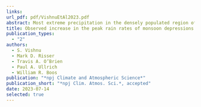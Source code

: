 ```yaml
---
links:
url_pdf: pdf/VishnuEtAl2023.pdf
abstract: Most extreme precipitation in the densely populated region of central India is produced by atmospheric vortices called monsoon lows and monsoon depressions.  Here we use satellite and gauge-based precipitation estimates with atmospheric reanalyses to assess 40-year trends in the rain rates of these storms, which have remained unknown.  We show that rain rates increased in the rainiest quadrant of monsoon depressions, southwest of the vortex center; precipitation decreased in eastern quadrants, yielding no clear trend in precipitation averaged over the entire storm diameter.  In an atmospheric reanalysis, ascent increased in the region of amplifying precipitation, but we could not detect trends in the intensity of rotational winds around the storm center. These storm changes occurred in a background environment where humidity increased rapidly over land while warming was more muted. Monsoon lows, which we show produce less precipitation than depressions, exhibit weaker trends that are less statistically robust.
title: Observed increase in the peak rain rates of monsoon depressions
publication_types:
  - "2"
authors:
  - S. Vishnu
  - Mark D. Risser
  - Travis A. O’Brien
  - Paul A. Ullrich
  - William R. Boos
publication: "*npj Climate and Atmospheric Science*"
publication_short: "*npj Clim. Atmos. Sci.*, accepted"
date: 2023-07-14
selected: true
---
```

